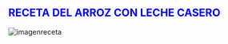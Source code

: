 ## <span style="color:blue; "> **RECETA DEL ARROZ CON LECHE CASERO** </span>
![imagenreceta](img/arroz.png)

